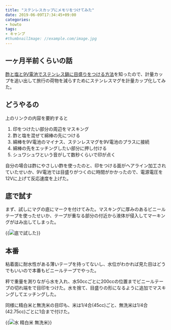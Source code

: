```yaml
---
title: "ステンレスカップにメモリをつけてみた"
date: 2019-06-09T17:34:45+09:00
categories:
- howto
tags:
- キャンプ
#thumbnailImage: //example.com/image.jpg
---
```


## 一ヶ月半前くらいの話
[酢と塩と9V電池でステンレス鍋に目盛りをつける方法](https://imgur.com/a/dCvS5)を知ったので、計量カップを追い出して旅行の荷物を減らすためにステンレスマグを計量カップ化してみた。

## どうやるの
上のリンクの内容を要約すると

1. 印をつけたい部分の周辺をマスキング
2. 酢と塩を混ぜて綿棒の先につける
3. 綿棒を9V電池のマイナス、ステンレスマグを9V電池のプラスに接続
4. 綿棒の先をエッチングしたい部分に押し付ける
5. シュワシュワという音がして数秒くらいで印が点く

自分の場合は酢にやさしい酢を使ったのと、印をつける面がヘアライン加工されていたせいか、9V電池では目盛りがつくのに時間がかかったので、電源電圧を12Vに上げて反応速度を上げた。

## 底で試す
<!--more-->

まず、試しにマグの底にマークを付けてみた。マスキングに厚みのあるビニールテープを使ったせいか、テープが重なる部分の付近から液体が侵入してマーキングがはみ出してしまった。

{{<image classes="fancybox center" src="/assets/howto-etch-stainless-mug/JPEG_20190420_222205.jpg" thumbnail-width="400px" thumbnail-height="373px" title="底で試した">}}

## 本番
粘着面に耐水性がある薄いテープを持ってないし、水位がわかれば見た目はどうでもいいので本番もビニールテープでやった。

秤で重量を測りながら水を入れ、水50ccごとに200ccの位置までビニールテープの切れ端をで目印をつけた。水を捨て、目盛りの形になるように追加でマスキングしてエッチングした。

同様に精白米と無洗米の目印も、米は1/4合(45cc)ごと、無洗米は1/4合(42.75cc)ごとに1合まで付けた。

{{<image classes="fancybox center" src="/assets/howto-etch-stainless-mug/2019-04-21 16.48.56.jpg" thumbnail-width="400px" thumbnail-height="534px" title="水 精白米 無洗米">}}
